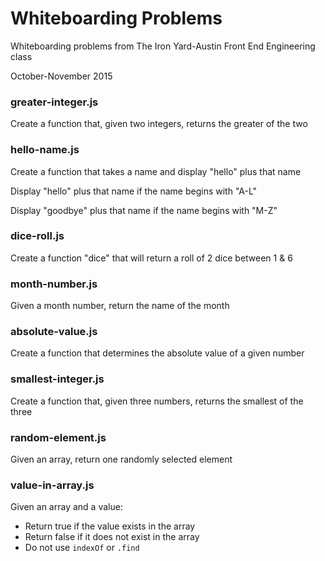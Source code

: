 # Whiteboarding Problems

Whiteboarding problems from The Iron Yard-Austin Front End Engineering class

October-November 2015


### greater-integer.js

Create a function that, given two integers, returns the greater of the two


### hello-name.js

Create a function that takes a name and display "hello" plus that name

Display "hello" plus that name if the name begins with "A-L"

Display "goodbye" plus that name if the name begins with "M-Z"


### dice-roll.js

Create a function "dice" that will return a roll of 2 dice between 1 & 6


### month-number.js

Given a month number, return the name of the month


### absolute-value.js

Create a function that determines the absolute value of a given number


### smallest-integer.js

Create a function that, given three numbers, returns the smallest of the three


### random-element.js

Given an array, return one randomly selected element


### value-in-array.js

Given an array and a value:
* Return true if the value exists in the array
* Return false if it does not exist in the array
* Do not use `indexOf` or `.find`

